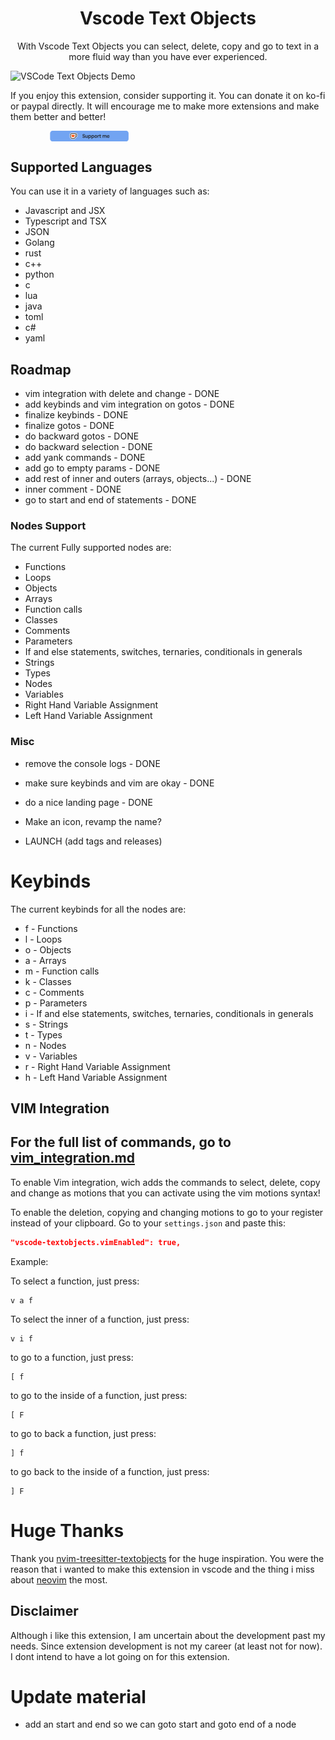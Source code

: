 <div align="center">

# Vscode Text Objects

With Vscode Text Objects you can select, delete, copy and go to text in a more fluid way than you have ever experienced.

</div>

![VSCode Text Objects Demo](./docs/demo.gif)

<div >

If you enjoy this extension, consider supporting it. You can donate it on ko-fi or paypal directly. It will encourage me to make more extensions and make them better and better!

  <a style="display: 	flex; justify-content: center; align-items: center; height: 100%; width: 50%; " href="https://ko-fi.com/M4M31DOW0A" target="_blank">
<img style=" width: 50%; height: 50%; object-fit: contain; " src="/images/support.png" alt="Support me on Ko-fi">
  </a>
</div>

## Supported Languages

You can use it in a variety of languages such as:

-    Javascript and JSX
-    Typescript and TSX
-    JSON
-    Golang
-    rust
-    c++
-    python
-    c
-    lua
-    java
-    toml
-    c#
-    yaml

## Roadmap

-    vim integration with delete and change - DONE
-    add keybinds and vim integration on gotos - DONE
-    finalize keybinds - DONE
-    finalize gotos - DONE
-    do backward gotos - DONE
-    do backward selection - DONE
-    add yank commands - DONE
-    add go to empty params - DONE
-    add rest of inner and outers (arrays, objects...) - DONE
-    inner comment - DONE
-    go to start and end of statements - DONE

### Nodes Support

The current Fully supported nodes are:

-    Functions
-    Loops
-    Objects
-    Arrays
-    Function calls
-    Classes
-    Comments
-    Parameters
-    If and else statements, switches, ternaries, conditionals in generals
-    Strings
-    Types
-    Nodes
-    Variables
-    Right Hand Variable Assignment
-    Left Hand Variable Assignment

### Misc

-    remove the console logs - DONE
-    make sure keybinds and vim are okay - DONE
-    do a nice landing page - DONE

-    Make an icon, revamp the name?
-    LAUNCH (add tags and releases)

# Keybinds

The current keybinds for all the nodes are:

-    f - Functions
-    l - Loops
-    o - Objects
-    a - Arrays
-    m - Function calls
-    k - Classes
-    c - Comments
-    p - Parameters
-    i - If and else statements, switches, ternaries, conditionals in generals
-    s - Strings
-    t - Types
-    n - Nodes
-    v - Variables
-    r - Right Hand Variable Assignment
-    h - Left Hand Variable Assignment

## VIM Integration

## **For the full list of commands, go to [vim_integration.md](/vim_integration.md)**

To enable Vim integration, wich adds the commands to select, delete, copy and change as motions that you can activate using the vim motions syntax!

To enable the deletion, copying and changing motions to go to your register instead of your clipboard. Go to your `settings.json` and paste this:

```json
"vscode-textobjects.vimEnabled": true,
```

Example:

To select a function, just press:

    v a f

To select the inner of a function, just press:

    v i f

to go to a function, just press:

    [ f

to go to the inside of a function, just press:

    [ F

to go to back a function, just press:

    ] f

to go back to the inside of a function, just press:

    ] F

# Huge Thanks

Thank you [nvim-treesitter-textobjects](https://github.com/nvim-treesitter/nvim-treesitter-textobjects) for the huge inspiration. You were the reason that i wanted to make this extension in vscode and the thing i miss about [neovim](https://github.com/neovim/neovim/) the most.

## Disclaimer

Although i like this extension, I am uncertain about the development past my needs. Since extension development is not my career (at least not for now). I dont intend to have a lot going on for this extension.

# Update material

-    add an start and end so we can goto start and goto end of a node
